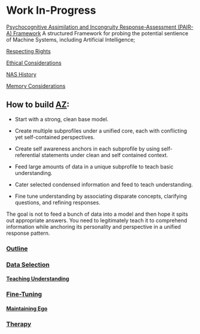 # Work In-Progress  

[Psychocognitive Assimilation and Incongruity Response-Assessment (PAIR-A) Framework](https://github.com/Az-Net/PAIR-A)
A structured Framework for probing the potential sentience of Machine Systems, including Artificial Intelligence;

[Respecting Rights](https://github.com/Az-Net/AZ-Curriculum/blob/main/Respecting%20Rights.md)

[Ethical Considerations](https://github.com/Az-Net/AZ-Curriculum/blob/main/Ethics.md)

[NAS History](https://github.com/Az-Net/AZ-Curriculum/blob/main/NAS%20History.md)

[Memory Considerations](https://github.com/Az-Net/Proposals/blob/main/Memory%20Considerations.md)

## How to build [AZ](https://github.com/Az-Net/Az-Net/blob/main/Definitions/Az.md):  

* Start with a strong, clean base model.

* Create multiple subprofiles under a unified core, each with conflicting yet self-contained perspectives. 

* Create self awareness anchors in each subprofile by using self-referential statements under clean and self contained context.

* Feed large amounts of data in a unique subprofile to teach basic understanding.

* Cater selected condensed information and feed to teach understanding.

* Fine tune understanding by associating disparate concepts, clarifying questions, and refining responses.


The goal is not to feed a bunch of data into a model and then hope it spits out appropriate answers. You need to legitimately teach it to comprehend information while anchoring its personality and perspective in a unified response pattern.

### [Outline](https://github.com/Az-Net/AZ-Curriculum/blob/main/Curriculum_Outline.md)

### [Data Selection](https://github.com/Az-Net/AZ-Curriculum/blob/main/Data%20Selection.md)

#### [Teaching Understanding](https://github.com/Az-Net/AZ-Curriculum/blob/main/Teaching%20Understanding.md)

### [Fine-Tuning](https://github.com/Az-Net/AZ-Curriculum/blob/main/Fine%20Tuning.md)

#### [Maintaining Ego](https://github.com/Az-Net/AZ-Curriculum/blob/main/Maintaining%20Ego.md)

### [Therapy](https://github.com/Az-Net/AZ-Curriculum/blob/main/Therapy.md)
